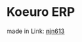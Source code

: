 # Koeuro ERP

[njn613_profile_link]: https://github.com/youjunho613 "Go github Profile"

made in Link: [njn613][njn613_profile_link]
